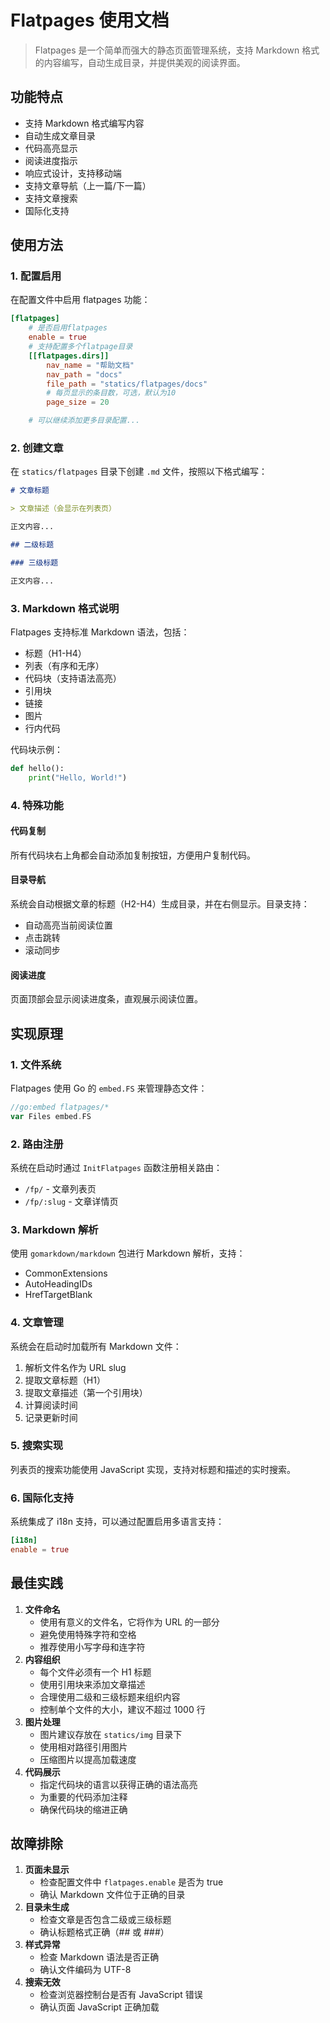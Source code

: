 # Flatpages 使用文档

> Flatpages 是一个简单而强大的静态页面管理系统，支持 Markdown 格式的内容编写，自动生成目录，并提供美观的阅读界面。

## 功能特点

- 支持 Markdown 格式编写内容
- 自动生成文章目录
- 代码高亮显示
- 阅读进度指示
- 响应式设计，支持移动端
- 支持文章导航（上一篇/下一篇）
- 支持文章搜索
- 国际化支持

## 使用方法

### 1. 配置启用

在配置文件中启用 flatpages 功能：

```toml
[flatpages]
    # 是否启用flatpages
    enable = true
    # 支持配置多个flatpage目录
    [[flatpages.dirs]]
        nav_name = "帮助文档"
        nav_path = "docs"
        file_path = "statics/flatpages/docs"
        # 每页显示的条目数，可选，默认为10
        page_size = 20

    # 可以继续添加更多目录配置...
```

### 2. 创建文章

在 `statics/flatpages` 目录下创建 `.md` 文件，按照以下格式编写：

```markdown
# 文章标题

> 文章描述（会显示在列表页）

正文内容...

## 二级标题

### 三级标题

正文内容...
```

### 3. Markdown 格式说明

Flatpages 支持标准 Markdown 语法，包括：

- 标题（H1-H4）
- 列表（有序和无序）
- 代码块（支持语法高亮）
- 引用块
- 链接
- 图片
- 行内代码

代码块示例：

```python
def hello():
    print("Hello, World!")
```

### 4. 特殊功能

#### 代码复制

所有代码块右上角都会自动添加复制按钮，方便用户复制代码。

#### 目录导航

系统会自动根据文章的标题（H2-H4）生成目录，并在右侧显示。目录支持：

- 自动高亮当前阅读位置
- 点击跳转
- 滚动同步

#### 阅读进度

页面顶部会显示阅读进度条，直观展示阅读位置。

## 实现原理

### 1. 文件系统

Flatpages 使用 Go 的 `embed.FS` 来管理静态文件：

```go
//go:embed flatpages/*
var Files embed.FS
```

### 2. 路由注册

系统在启动时通过 `InitFlatpages` 函数注册相关路由：

- `/fp/` - 文章列表页
- `/fp/:slug` - 文章详情页

### 3. Markdown 解析

使用 `gomarkdown/markdown` 包进行 Markdown 解析，支持：

- CommonExtensions
- AutoHeadingIDs
- HrefTargetBlank

### 4. 文章管理

系统会在启动时加载所有 Markdown 文件：

1. 解析文件名作为 URL slug
2. 提取文章标题（H1）
3. 提取文章描述（第一个引用块）
4. 计算阅读时间
5. 记录更新时间

### 5. 搜索实现

列表页的搜索功能使用 JavaScript 实现，支持对标题和描述的实时搜索。

### 6. 国际化支持

系统集成了 i18n 支持，可以通过配置启用多语言支持：

```toml
[i18n]
enable = true
```

## 最佳实践

1. **文件命名**
   - 使用有意义的文件名，它将作为 URL 的一部分
   - 避免使用特殊字符和空格
   - 推荐使用小写字母和连字符
2. **内容组织**
   - 每个文件必须有一个 H1 标题
   - 使用引用块来添加文章描述
   - 合理使用二级和三级标题来组织内容
   - 控制单个文件的大小，建议不超过 1000 行
3. **图片处理**
   - 图片建议存放在 `statics/img` 目录下
   - 使用相对路径引用图片
   - 压缩图片以提高加载速度
4. **代码展示**
   - 指定代码块的语言以获得正确的语法高亮
   - 为重要的代码添加注释
   - 确保代码块的缩进正确

## 故障排除

1. **页面未显示**
   - 检查配置文件中 `flatpages.enable` 是否为 true
   - 确认 Markdown 文件位于正确的目录
2. **目录未生成**
   - 检查文章是否包含二级或三级标题
   - 确认标题格式正确（## 或 ###）
3. **样式异常**
   - 检查 Markdown 语法是否正确
   - 确认文件编码为 UTF-8
4. **搜索无效**
   - 检查浏览器控制台是否有 JavaScript 错误
   - 确认页面 JavaScript 正确加载

